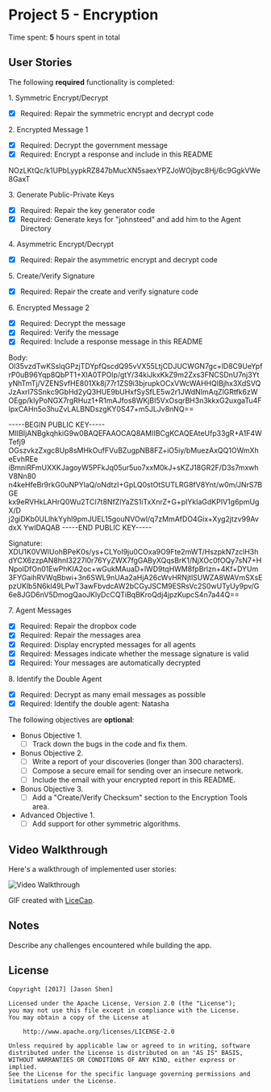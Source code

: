# Project 5 - Encryption

Time spent: **5** hours spent in total

## User Stories

The following **required** functionality is completed:

1\. Symmetric Encrypt/Decrypt
  * [X]  Required: Repair the symmetric encrypt and decrypt code

2\. Encrypted Message 1
  * [X]  Required: Decrypt the government message
  * [X]  Required: Encrypt a response and include in this README

  NOzLKtQc/k1UPbLyypkRZ847bMucXN5saexYPZJoWOjbyc8Hj/6c9GgkVWe8GaxT

3\. Generate Public-Private Keys
  * [X]  Required: Repair the key generator code
  * [X]  Required: Generate keys for "johnsteed" and add him to the Agent Directory

4\. Asymmetric Encrypt/Decrypt
  * [X]  Required: Repair the asymmetric encrypt and decrypt code

5\. Create/Verify Signature
  * [X]  Required: Repair the create and verify signature code

6\. Encrypted Message 2
  * [X]  Required: Decrypt the message
  * [X]  Required: Verify the message
  * [X]  Required: Include a response message in this README

  Body: Ol35vzdTwKSslqGPzjTDYpfQscdQ95vVX55LtjCDJUCWGN7gc+lD8C9UeYpfrP0uB96Yqp8QbPT1+XIA0TPOlp/gtY/34kiJkxKkZ9m2Zxs3FNCSDnU7nj3YtyNhTmTj/VZENSvfHE801Xk8j77r1ZS9i3bjrupkOCxVWcWAHHQIBjhx3XdSVQJzAxrl7SSnkc9GbHd2yQ3HUE9bUHxfSySfLE5w2r1JWdNImAqZlGRtfk6zWOEgp/klyPoNGX7rgRHuz1+R1mAJfos8WKjBI5VxOsqrBH3n3kkxG2uxgaTu4FIpxCAHn5o3huZvLALBNDszgKY0S47+m5JLJv8nNQ==

  -----BEGIN PUBLIC KEY-----
  MIIBIjANBgkqhkiG9w0BAQEFAAOCAQ8AMIIBCgKCAQEAteUfp33gR+A1F4WTefj9
  OGszvkzZxgc8Up8sMHkOufFVuBZugpNB8FZ+iO5iy/bMuezAxQQ1OWmXheEvhREe
  iBmniRFmUXXKJagoyW5PFkJq05ur5uo7xxM0kJ+sKZJ18GR2F/D3s7mxwhV8Nn80
  n4keHfeBr9rkG0uNPYlaQ/oNdtzI+GpLQ0stOtSUTLRG8fV8Ynt/w0m/JNrS7BGE
  kx9eRVHkLAHrQ0Wu2TCI7t8NfZlYaZS1iTxXnrZ+G+pIYkIaGdKPIV1g6pmUgX/D
  j2giDKb0ULlhkYyhl9pmJUEL15gouNVOwl/q7zMmAfDO4Gix+Xyg2jtzv99AvdxX
  YwIDAQAB
  -----END PUBLIC KEY-----

  Signature:
  XDU1K0VWlUohBPeK0s/ys+CLYoI9ju0COxa9O9Fte2mWT/HszpkN7zclH3hdYCX6zzpAN8hnI3227l0r76YyZWX7fgGAByXQqsBrK1/NjXOc0fOQy7sN7+HNpolDfOn01EwPhKIA2oc+wGukMAuaD+lWD9tqHWM8fpBrlzn+4Kf+DYUm3FYGaihRVWqBbwi+3n6SWL9nUAa2aHjA26cWvHRNjtlSUWZA8WAVmSXsEpzUKlb5N6kl49LPwT3awFbvdcAW2bCGyJSCM9ESRsVc2S0wUTyUy9pv/G6e8JGD6nV5DmogQaoJKlyDcCQTiBqBKroQdj4jpzKupcS4n7a44Q==

7\. Agent Messages
  * [X]  Required: Repair the dropbox code
  * [X]  Required: Repair the messages area
  * [X]  Required: Display encrypted messages for all agents
  * [X]  Required: Messages indicate whether the message signature is valid
  * [X]  Required: Your messages are automatically decrypted

8\. Identify the Double Agent
  * [X]  Required: Decrypt as many email messages as possible
  * [X]  Required: Identify the double agent: Natasha

The following objectives are **optional**:

* Bonus Objective 1\.
  * [ ]  Track down the bugs in the code and fix them.

* Bonus Objective 2\.
  * [ ]  Write a report of your discoveries (longer than 300 characters).
  * [ ]  Compose a secure email for sending over an insecure network.
  * [ ]  Include the email with your encrypted report in this README.

* Bonus Objective 3\.
  * [ ]  Add a "Create/Verify Checksum" section to the Encryption Tools area.

* Advanced Objective 1\.
  * [ ]  Add support for other symmetric algorithms.

## Video Walkthrough

Here's a walkthrough of implemented user stories:

<img src='http://i.imgur.com/7msnIdp.gif' title='Video Walkthrough' width='' alt='Video Walkthrough' />

GIF created with [LiceCap](http://www.cockos.com/licecap/).

## Notes

Describe any challenges encountered while building the app.

## License

    Copyright [2017] [Jason Shen]

    Licensed under the Apache License, Version 2.0 (the "License");
    you may not use this file except in compliance with the License.
    You may obtain a copy of the License at

        http://www.apache.org/licenses/LICENSE-2.0

    Unless required by applicable law or agreed to in writing, software
    distributed under the License is distributed on an "AS IS" BASIS,
    WITHOUT WARRANTIES OR CONDITIONS OF ANY KIND, either express or implied.
    See the License for the specific language governing permissions and
    limitations under the License.
